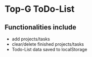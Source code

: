 # Top-G ToDo-List  

## Functionalities include  

* add projects/tasks  
* clear/delete finished projects/tasks  
* Todo-List data saved to localStorage  
